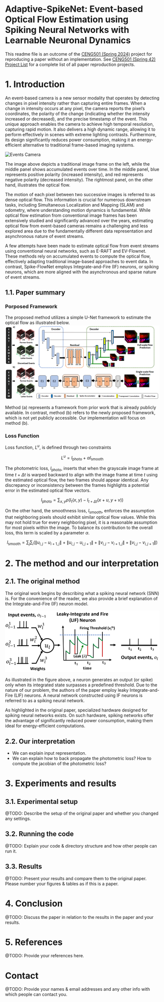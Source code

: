 # Adaptive-SpikeNet: Event-based Optical Flow Estimation using Spiking Neural Networks with Learnable Neuronal Dynamics

This readme file is an outcome of the [CENG501 (Spring 2024)](https://ceng.metu.edu.tr/~skalkan/DL/) project for reproducing a paper without an implementation. See [CENG501 (Spring 42) Project List](https://github.com/CENG501-Projects/CENG501-Fall2024) for a complete list of all paper reproduction projects.

# 1. Introduction
An event-based camera is a new sensor modality that operates by detecting changes in pixel intensity rather than capturing entire frames. When a change in intensity occurs at any pixel, the camera reports the pixel’s coordinates, the polarity of the change (indicating whether the intensity increased or decreased), and the precise timestamp of the event. This unique approach enables the camera to achieve high temporal resolution, capturing rapid motion. It also delivers a high dynamic range, allowing it to perform effectively in scenes with extreme lighting contrasts. Furthermore, its design significantly reduces power consumption, making it an energy-efficient alternative to traditional frame-based imaging systems.

![Events Camera](https://github.com/CENG501-Projects/CENG501-Fall2024/blob/main/DurmazYalcin/Figures/output.gif)

The image above depicts a traditional image frame on the left, while the middle panel shows accumulated events over time. In the middle panel, blue represents positive polarity (increased intensity), and red represents negative polarity (decreased intensity). The rightmost panel, on the other hand, illustrates the optical flow.

The motion of each pixel between two successive images is referred to as dense optical flow. This information is crucial for numerous downstream tasks, including Simultaneous Localization and Mapping (SLAM) and odometry, where understanding motion dynamics is fundamental. While optical flow estimation from conventional image frames has been extensively studied and significantly advanced over the years, estimating optical flow from event-based cameras remains a challenging and less explored area due to the fundamentally different data representation and asynchronous nature of event streams.

A few attempts have been made to estimate optical flow from event streams using conventional neural networks, such as E-RAFT and EV-Flownet. These methods rely on accumulated events to compute the optical flow, effectively adapting traditional image-based approaches to event data. In contrast, Spike-FlowNet employs Integrate-and-Fire (IF) neurons, or spiking neurons, which are more aligned with the asynchronous and sparse nature of event streams.


## 1.1. Paper summary
### Porposed Framework
The proposed method utilizes a simple U-Net framework to estimate the optical flow as illustrated below.
![Network](https://github.com/CENG501-Projects/CENG501-Fall2024/blob/main/DurmazYalcin/Figures/SpikeNetwork.png)

Method (a) represents a framework from prior work that is already publicly available. In contrast, method (b) refers to the newly proposed framework, which is not yet publicly accessible. Our implementation will focus on method (b).

### Loss Function
Loss function, $L^{u}$, is defined through two constraints

$$
L^{u} = l_{\text{photo}} + \alpha l_{\text{smooth}}
$$

The photometric loss, $l_{\text{photo}}$, inserts that when the grayscale image frame at time $t+\Delta t$ is warped backward to align with the image frame at time $t$ using the estimated optical flow, the two frames should appear identical. Any discrepancy or inconsistency between the frames highlights a potential error in the estimated optical flow vectors.

$$
l_{\text{photo}} = \sum_{x, y} \rho\left(I_t(x, y) - I_{t + \Delta t}(x + u, y + v)\right)
$$

On the other hand, the smoothness loss, $l_{\text{smooth}}$​, enforces the assumption that neighboring pixels should exhibit similar optical flow values. While this may not hold true for every neighboring pixel, it is a reasonable assumption for most pixels within the image. To balance its contribution to the overall loss, this term is scaled by a parameter $\alpha$.

$$
l_{\text{smooth}} = \sum_{j}\sum_{i} \left( \lVert u_{i,j} - u_{i+1,j} \rVert + \lVert u_{i,j} - u_{i,j+1} \rVert + \lVert v_{i,j} - v_{i+1,j} \rVert + \lVert v_{i,j} - v_{i,j+1} \rVert \right)
$$

# 2. The method and our interpretation

## 2.1. The original method

The original work begins by describing what a spiking neural network (SNN) is. For the convenience of the reader, we also provide a brief explanation of the Integrate-and-Fire (IF) neuron model.

<img src="https://github.com/CENG501-Projects/CENG501-Fall2024/blob/main/DurmazYalcin/Figures/if_neuron.png" alt="description" width="600">

As illustrated in the figure above, a neuron generates an output (or spike) only when its integrated state surpasses a predefined threshold. Due to the nature of our problem, the authors of the paper employ leaky Integrate-and-Fire (LIF) neurons. A neural network constructed using IF neurons is referred to as a spiking neural network.

As highlighted in the original paper, specialized hardware designed for spiking neural networks exists. On such hardware, spiking networks offer the advantage of significantly reduced power consumption, making them ideal for energy-efficient computations.

## 2.2. Our interpretation

* We can explain input representation.
* We can explain how to back propagate the photometric loss? How to compute the jacobian of the photometric loss?

# 3. Experiments and results

## 3.1. Experimental setup

@TODO: Describe the setup of the original paper and whether you changed any settings.

## 3.2. Running the code

@TODO: Explain your code & directory structure and how other people can run it.

## 3.3. Results

@TODO: Present your results and compare them to the original paper. Please number your figures & tables as if this is a paper.

# 4. Conclusion

@TODO: Discuss the paper in relation to the results in the paper and your results.

# 5. References

@TODO: Provide your references here.

# Contact

@TODO: Provide your names & email addresses and any other info with which people can contact you.

